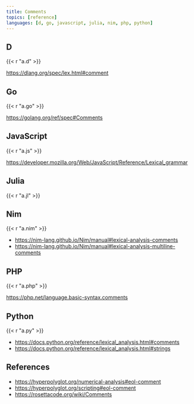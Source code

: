```yaml
---
title: Comments
topics: [reference]
languages: [d, go, javascript, julia, nim, php, python]
---
```


## D

{{< r "a.d" >}}

<https://dlang.org/spec/lex.html#comment>

## Go

{{< r "a.go" >}}

<https://golang.org/ref/spec#Comments>

## JavaScript

{{< r "a.js" >}}

<https://developer.mozilla.org/Web/JavaScript/Reference/Lexical_grammar>

## Julia

{{< r "a.jl" >}}

## Nim

{{< r "a.nim" >}}

- <https://nim-lang.github.io/Nim/manual#lexical-analysis-comments>
- <https://nim-lang.github.io/Nim/manual#lexical-analysis-multiline-comments>

## PHP

{{< r "a.php" >}}

<https://php.net/language.basic-syntax.comments>

## Python

{{< r "a.py" >}}

- <https://docs.python.org/reference/lexical_analysis.html#comments>
- <https://docs.python.org/reference/lexical_analysis.html#strings>

## References

- <https://hyperpolyglot.org/numerical-analysis#eol-comment>
- <https://hyperpolyglot.org/scripting#eol-comment>
- <https://rosettacode.org/wiki/Comments>
